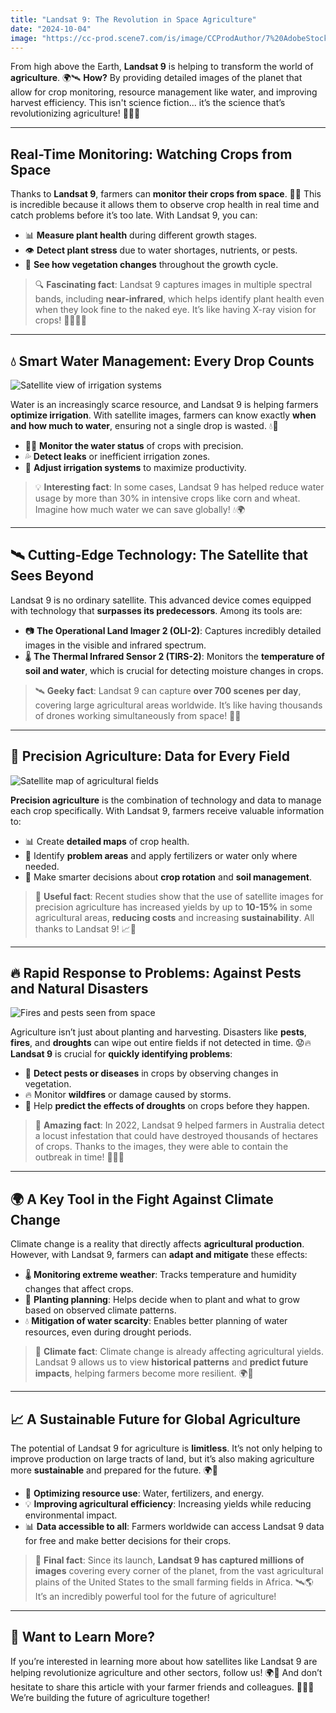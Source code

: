 ```yaml
---
title: "Landsat 9: The Revolution in Space Agriculture"
date: "2024-10-04"
image: "https://cc-prod.scene7.com/is/image/CCProdAuthor/7%20AdobeStock_335413355?$png$&jpegSize=200&wid=960"
---
```


From high above the Earth, **Landsat 9** is helping to transform the world of **agriculture**. 🌍🛰️ **How?** By providing detailed images of the planet that allow for crop monitoring, resource management like water, and improving harvest efficiency. This isn't science fiction... it’s the science that’s revolutionizing agriculture! 🌾🔬🚀

---

## Real-Time Monitoring: Watching Crops from Space

Thanks to **Landsat 9**, farmers can **monitor their crops from space**. 🌌✨ This is incredible because it allows them to observe crop health in real time and catch problems before it’s too late. With Landsat 9, you can:

- 📊 **Measure plant health** during different growth stages.
- 👁️ **Detect plant stress** due to water shortages, nutrients, or pests.
- 🌾 **See how vegetation changes** throughout the growth cycle.

> 🔍 **Fascinating fact**: Landsat 9 captures images in multiple spectral bands, including **near-infrared**, which helps identify plant health even when they look fine to the naked eye. It’s like having X-ray vision for crops! 👩‍🌾🌿🔬

---

## 💧 **Smart Water Management: Every Drop Counts**

![Satellite view of irrigation systems](https://services.meteored.com/img/article/primeras-imagenes-de-landsat-9-380031-1_1280.jpg)

Water is an increasingly scarce resource, and Landsat 9 is helping farmers **optimize irrigation**. With satellite images, farmers can know exactly **when and how much to water**, ensuring not a single drop is wasted. 💧🌱

- 🧑‍🌾 **Monitor the water status** of crops with precision.
- 💦 **Detect leaks** or inefficient irrigation zones.
- 🌱 **Adjust irrigation systems** to maximize productivity.

> 💡 **Interesting fact**: In some cases, Landsat 9 has helped reduce water usage by more than 30% in intensive crops like corn and wheat. Imagine how much water we can save globally! 💧🌍

---

## 🛰️ Cutting-Edge Technology: The Satellite that Sees Beyond

Landsat 9 is no ordinary satellite. This advanced device comes equipped with technology that **surpasses its predecessors**. Among its tools are:

- 📷 **The Operational Land Imager 2 (OLI-2)**: Captures incredibly detailed images in the visible and infrared spectrum.
- 🌡️ **The Thermal Infrared Sensor 2 (TIRS-2)**: Monitors the **temperature of soil and water**, which is crucial for detecting moisture changes in crops.

> 🛰️ **Geeky fact**: Landsat 9 can capture **over 700 scenes per day**, covering large agricultural areas worldwide. It’s like having thousands of drones working simultaneously from space! 🤯👾

---

## 🌾 **Precision Agriculture: Data for Every Field**

![Satellite map of agricultural fields](https://pbs.twimg.com/media/FRyyzTuXIAQqCDJ?format=jpg&name=4096x4096)

**Precision agriculture** is the combination of technology and data to manage each crop specifically. With Landsat 9, farmers receive valuable information to:

- 📊 Create **detailed maps** of crop health.
- 🌾 Identify **problem areas** and apply fertilizers or water only where needed.
- 🚜 Make smarter decisions about **crop rotation** and **soil management**.

> 🌟 **Useful fact**: Recent studies show that the use of satellite images for precision agriculture has increased yields by up to **10-15%** in some agricultural areas, **reducing costs** and increasing **sustainability**. All thanks to Landsat 9! 📈🌱

---

## 🔥 **Rapid Response to Problems: Against Pests and Natural Disasters**

![Fires and pests seen from space](https://diadepesca.com.ar/wp-content/uploads/donde-se-produjeron-los-incendios-en-cordoba.webp)

Agriculture isn’t just about planting and harvesting. Disasters like **pests**, **fires**, and **droughts** can wipe out entire fields if not detected in time. 😟🔥 **Landsat 9** is crucial for **quickly identifying problems**:

- 👾 **Detect pests or diseases** in crops by observing changes in vegetation.
- 🔥 Monitor **wildfires** or damage caused by storms.
- 🌾 Help **predict the effects of droughts** on crops before they happen.

> 🚨 **Amazing fact**: In 2022, Landsat 9 helped farmers in Australia detect a locust infestation that could have destroyed thousands of hectares of crops. Thanks to the images, they were able to contain the outbreak in time! 🦗🌾💪

---

## 🌍 **A Key Tool in the Fight Against Climate Change**

Climate change is a reality that directly affects **agricultural production**. However, with Landsat 9, farmers can **adapt and mitigate** these effects:

- 🌡️ **Monitoring extreme weather**: Tracks temperature and humidity changes that affect crops.
- 🌾 **Planting planning**: Helps decide when to plant and what to grow based on observed climate patterns.
- 💧 **Mitigation of water scarcity**: Enables better planning of water resources, even during drought periods.

> 🌱 **Climate fact**: Climate change is already affecting agricultural yields. Landsat 9 allows us to view **historical patterns** and **predict future impacts**, helping farmers become more resilient. 🌍🔄

---

## 📈 **A Sustainable Future for Global Agriculture**

The potential of Landsat 9 for agriculture is **limitless**. It’s not only helping to improve production on large tracts of land, but it’s also making agriculture more **sustainable** and prepared for the future. 🌍🚀

- 🌾 **Optimizing resource use**: Water, fertilizers, and energy.
- 💡 **Improving agricultural efficiency**: Increasing yields while reducing environmental impact.
- 📊 **Data accessible to all**: Farmers worldwide can access Landsat 9 data for free and make better decisions for their crops.

> 🌟 **Final fact**: Since its launch, **Landsat 9 has captured millions of images** covering every corner of the planet, from the vast agricultural plains of the United States to the small farming fields in Africa. 🛰️🌎 It’s an incredibly powerful tool for the future of agriculture!

---

## 🚀 **Want to Learn More?**

If you’re interested in learning more about how satellites like Landsat 9 are helping revolutionize agriculture and other sectors, follow us! 🌍📡 And don’t hesitate to share this article with your farmer friends and colleagues. 🌾👩‍🌾 We’re building the future of agriculture together!
